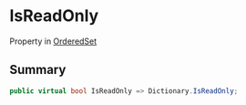 # IsReadOnly

Property in [OrderedSet](/api/csharp/yarn.compiler.upgrader.orderedset.md)

## Summary



```csharp
public virtual bool IsReadOnly => Dictionary.IsReadOnly;
```


